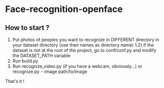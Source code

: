 # Face-recognition-openface

## How to start ?
1) Put photos of peoples you want to recognize in DIFFERENT directory in your dataset directory (use their names as directory name)
  1.2) if the dataset is not at the root of the project, go to conf/conf.py and modify the DATASET_PATH variable
2) Run build.py
3) Run recognize_video.py (if you have a webcam, obviously...) or recognize.py --image path/to/image

That's it !
